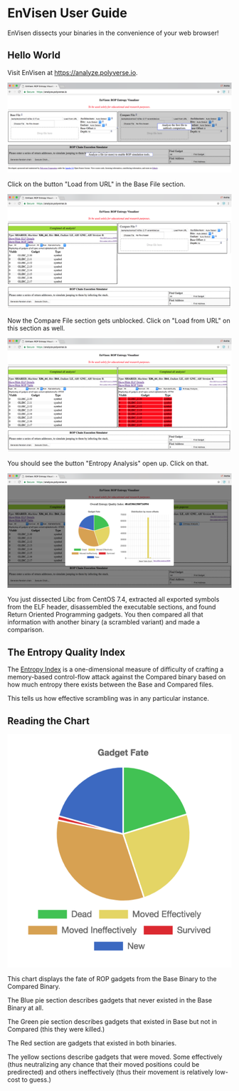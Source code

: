 # EnVisen User Guide

EnVisen dissects your binaries in the convenience of your web browser!

## Hello World

Visit EnVisen at https://analyze.polyverse.io.

![](screenshots/envisen_base.png)

Click on the button "Load from URL" in the Base File section.

![](screenshots/envisen_one_file.png)

Now the Compare File section gets unblocked. Click on "Load from URL"
on this section as well.

![](screenshots/envisen_two_files.png)

You should see the button "Entropy Analysis" open up. Click on that.

![](screenshots/envisen_entropy_analysis.png)

You just dissected Libc from CentOS 7.4, extracted all exported symbols
from the ELF header, disassembled the executable sections, and found
Return Oriented Programming gadgets. You then compared all that information
with another binary (a scrambled variant) and made a comparison.

## The Entropy Quality Index

The [Entropy Index](entropy-index.md) is a one-dimensional measure
of difficulty of crafting a memory-based control-flow attack against the Compared binary
based on how much entropy there exists between the Base and Compared files.

This tells us how effective scrambling was in any particular instance.

## Reading the Chart

![](screenshots/envisen_gadget_fate.png)

This chart displays the fate of ROP gadgets from the Base Binary to the
Compared Binary.

The Blue pie section describes gadgets that never existed
in the Base Binary at all.

The Green pie section describes gadgets that
existed in Base but not in Compared (this they were killed.)

The Red section are gadgets that existed in both binaries.

The yellow sections describe gadgets that were moved. Some effectively (thus
neutralizing any chance that their moved positions could be predirected)
and others ineffectively (thus their movement is relatively low-cost to guess.)
